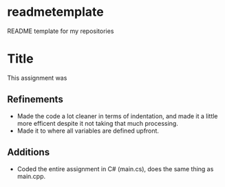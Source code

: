 # readmetemplate
README template for my repositories

# Title
This assignment was

## Refinements
- Made the code a lot cleaner in terms of indentation, and made it a little more efficent despite it not taking that much processing. 
- Made it to where all variables are defined upfront. 

## Additions
- Coded the entire assignment in C# (main.cs), does the same thing as main.cpp.
